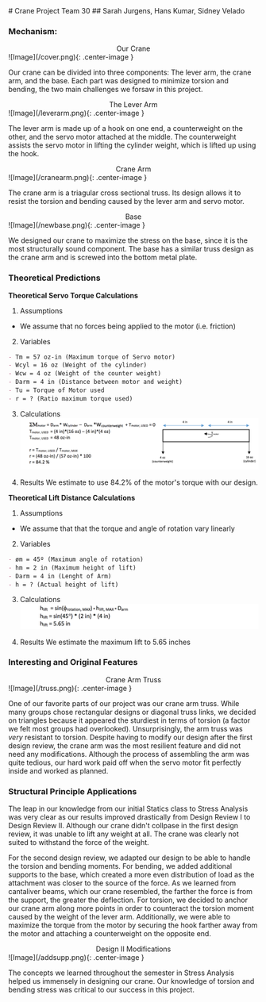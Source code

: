 <link rel="stylesheet" href="img.css">
# Crane Project Team 30
## Sarah Jurgens, Hans Kumar, Sidney Velado

### Mechanism:

<center>Our Crane</center>
![Image](/cover.png){: .center-image }

Our crane can be divided into three components: The lever arm, the crane arm, and the base. Each part was designed to minimize torsion and bending, the two main challenges we forsaw in this project. 

<center>The Lever Arm</center>
![Image](/leverarm.png){: .center-image }

The lever arm is made up of a hook on one end, a counterweight on the other, and the servo motor attached at the middle. The counterweight assists the servo motor in lifting the cylinder weight, which is lifted up using the hook.

<center>Crane Arm</center>
![Image](/cranearm.png){: .center-image }

The crane arm is a triagular cross sectional truss. Its design allows it to resist the torsion and bending caused by the lever arm and servo motor.

<center>Base</center>
![Image](/newbase.png){: .center-image }

We designed our crane to maximize the stress on the base, since it is the most structurally sound component. The base has a similar truss design as the crane arm and is screwed into the bottom metal plate.

### Theoretical Predictions

**Theoretical Servo Torque Calculations**

 1. Assumptions
 - We assume that no forces being applied to the motor (i.e. friction)

 2. Variables
```markdown
- Tm = 57 oz-in (Maximum torque of Servo motor)
- Wcyl = 16 oz (Weight of the cylinder)
- Wcw = 4 oz (Weight of the counter weight)
- Darm = 4 in (Distance between motor and weight)
- Tu = Torque of Motor used
- r = ? (Ratio maximum torque used)
```
 3. Calculations
![Image](/Calculation.png)

 4. Results
 We estimate to use 84.2% of the motor's torque with our design. 
 
**Theoretical Lift Distance Calculations**

 1. Assumptions
 - We assume that that the torque and angle of rotation vary linearly
 
 2. Variables 
```markdown
- øm = 45º (Maximum angle of rotation)
- hm = 2 in (Maximum height of lift)
- Darm = 4 in (Lenght of Arm)
- h = ? (Actual height of lift)
```
 3. Calculations
![Image](/calcLiftFinal.png)

 4. Results
 We estimate the maximum lift to 5.65 inches

### Interesting and Original Features
<center>Crane Arm Truss</center>
![Image](/truss.png){: .center-image }

One of our favorite parts of our project was our crane arm truss. While many groups chose rectangular designs or diagonal truss links, we decided on triangles because it appeared the sturdiest in terms of torsion (a factor we felt most groups had overlooked). Unsurprisingly, the arm truss was *very* resistant to torsion. Despite having to modify our design after the first design review, the crane arm was the most resilient feature and did not need any modifications. Although the process of assembling the arm was quite tedious, our hard work paid off when the servo motor fit perfectly inside and worked as planned.

### Structural Principle Applications
The leap in our knowledge from our initial Statics class to Stress Analysis was very clear as our results improved drastically from Design Review I to Design Review II. Although our crane didn't collpase in the first design review, it was unable to lift any weight at all. The crane was clearly not suited to withstand the force of the weight.

For the second design review, we adapted our design to be able to handle the torsion and bending moments. For bending, we added additional supports to the base, which created a more even distribution of load as the attachment was closer to the source of the force. As we learned from cantaliver beams, which our crane resembled, the farther the force is from the support, the greater the deflection. For torsion, we decided to anchor our crane arm along more points in order to counteract the torsion moment caused by the weight of the lever arm. Additionally, we were able to maximize the torque from the motor by securing the hook farther away from the motor and attaching a counterweight on the opposite end.

<center>Design II Modifications</center>
![Image](/addsupp.png){: .center-image }

The concepts we learned throughout the semester in Stress Analysis helped us immensely in designing our crane. Our knowledge of torsion and bending stress was critical to our success in this project.

